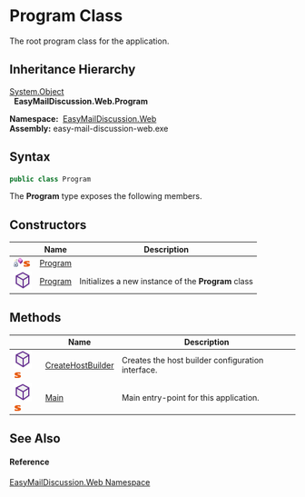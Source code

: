Program Class
=============
The root program class for the application.


Inheritance Hierarchy
---------------------
[System.Object][1]  
  **EasyMailDiscussion.Web.Program**  

  **Namespace:**  [EasyMailDiscussion.Web][2]  
  **Assembly:** easy-mail-discussion-web.exe

Syntax
------

```csharp
public class Program
```

The **Program** type exposes the following members.


Constructors
------------

|                                   | Name         | Description                                         |
| --------------------------------- | ------------ | --------------------------------------------------- |
| ![Private method]![Static member] | [Program][3] |                                                     |
| ![Public method]                  | [Program][4] | Initializes a new instance of the **Program** class |


Methods
-------

|                                  | Name                   | Description                                       |
| -------------------------------- | ---------------------- | ------------------------------------------------- |
| ![Public method]![Static member] | [CreateHostBuilder][5] | Creates the host builder configuration interface. |
| ![Public method]![Static member] | [Main][6]              | Main entry-point for this application.            |


See Also
--------

#### Reference
[EasyMailDiscussion.Web Namespace][2]  

[1]: https://docs.microsoft.com/dotnet/api/system.object
[2]: ../README.md
[3]: _cctor.md
[4]: _ctor.md
[5]: CreateHostBuilder.md
[6]: Main.md
[Private method]: ../../icons/privmethod.gif "Private method"
[Static member]: ../../icons/static.gif "Static member"
[Public method]: ../../icons/pubmethod.svg "Public method"